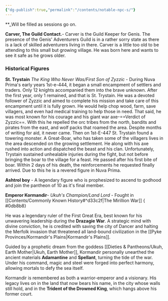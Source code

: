 ```yaml
---
{"dg-publish":true,"permalink":"/contents/notable-npc-s/"}
---
```


**_Will be filled as sessions go on.

**Carver, The Guild Contact.**- Carver is the Guild Keeper for Genis. The presence of the Genis' Adventurers Guild is in a rather sorry state as there is a lack of skilled adventurers living in there. Carver is a little too old to be attending to this small but growing village. He was born here and wants to see it safe as he grows older.


### Historical Figures

**St. Trystain** *The King Who Never Was/First Son of Zyzzic* - During Nuva Prima's early years 1st-e-444, it began a small encampment of settlers and traders. Only 12 knights accompanied them into the brave unknown. After the first year, only 1 remained, and that is St. Trystain. He was a devoted follower of Zyzzic and aimed to complete his mission and take care of this encampment until it is fully grown. He would help chop wood, farm, save villagers, and even had medical training to help those in need.  That said, he was most known for his courage and his giant war axe-==Verdict of Zyzzic==. With this he repelled the orc tribes from the north, bandits and pirates from the east, and wolf packs that roamed the area. Despite months of writing for aid, it never came. Then on 1st-E-447 St. Trystain found a towering monster. A Great-Boar, who has taken some of the villagers lives in the area descended on the growing settlement. He along with his axe rushed into action and dispatched the beast and his clan. Unfortunately, Trystain sustained unhealable injuries during the fight, but not before bringing the boar to the village for a feast. He passed after his first bite of boar. Within 2 days of his death, the reinforcements he requested finally arrived. Due to this he is a revered figure in Nuva Prima. 


**Ashtrol boy** -  A legendary figure who is prophesized to ascend to godhood and join the pantheon of 10 as it's final member.


**Emperor Kormandir**- *Ukuh's Champion/Land Lord* - Fought in [[Contents/Commonly Known History#^d33c2f\|The Mirillion War]]
{ #0db8b8}

He was a legendary ruler of the First Great Era, best known for his unwavering leadership during the **Drazagie War**. A strategic mind with divine conviction, he is credited with saving the city of Dancer and halting the Merfolk invasion that threatened all land-bound civilization in the [[Pyke Provinces/Kormandir's Plains\|Kormandir's Plains]].

Guided by a prophetic dream from the goddess [[Dieties & Pantheons/Ukuh, Earth Mother\|Ukuh, Earth Mother]], Kormandir personally unearthed the ancient materials **Adamantine** and **Spellant**, turning the tide of the war. Under his command, magic and steel were forged into perfect harmony, allowing mortals to defy the sea itself.

Kormandir is remembered as both a warrior-emperor and a visionary. His legacy lives on in the land that now bears his name, in the city whose walls still hold, and in the **Trident of the Drowned King**, which hangs above his former court.